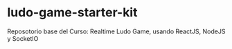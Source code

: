 # ludo-game-starter-kit
Reposotorio base del Curso: Realtime Ludo Game, usando ReactJS, NodeJS y SocketIO
